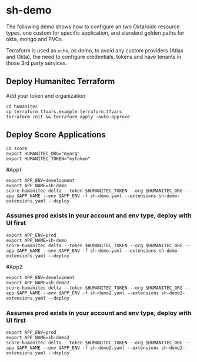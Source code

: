 # sh-demo

The following demo shows how to configure an two Okta/oidc resource types, one custom for specific application, and standard golden paths for okta, mongo and PVCs.

Terraform is used as `echo`, as demo, to avoid any custom providers (Atlas and Okta), the need to configure credentials, tokens and have tenants in those 3rd party services.


## Deploy Humanitec Terraform
Add your token and organization
```
cd humanitec
cp terraform.tfvars.example terraform.tfvars
terraform init && terraform apply -auto-approve
```

## Deploy Score Applications

```
cd score
export HUMANITEC_ORG="myorg"
export HUMANITEC_TOKEN="mytoken"
```

#App1
```
export APP_ENV=development
export APP_NAME=sh-demo
score-humanitec delta --token $HUMANITEC_TOKEN --org $HUMANITEC_ORG --app $APP_NAME --env $APP_ENV -f sh-demo.yaml --extensions sh-demo-extensions.yaml --deploy
```

### Assumes prod exists in your account and env type, deploy with UI first
```
export APP_ENV=prod
export APP_NAME=sh-demo
score-humanitec delta --token $HUMANITEC_TOKEN --org $HUMANITEC_ORG --app $APP_NAME --env $APP_ENV -f sh-demo.yaml --extensions sh-demo-extensions.yaml --deploy
```

#App2
```
export APP_ENV=development
export APP_NAME=sh-demo2
score-humanitec delta --token $HUMANITEC_TOKEN --org $HUMANITEC_ORG --app $APP_NAME --env $APP_ENV -f sh-demo2.yaml --extensions sh-demo2-extensions.yaml --deploy
```

### Assumes prod exists in your account and env type, deploy with UI first
```
export APP_ENV=prod
export APP_NAME=sh-demo2
score-humanitec delta --token $HUMANITEC_TOKEN --org $HUMANITEC_ORG --app $APP_NAME --env $APP_ENV -f sh-demo2.yaml --extensions sh-demo2-extensions.yaml --deploy
```
